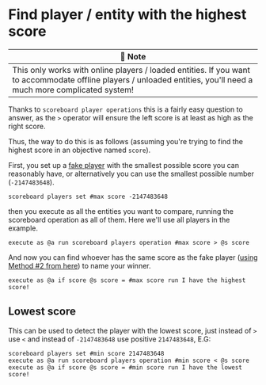 # Find player / entity with the highest score

| 📝 Note |
|---------|
|This only works with online players / loaded entities. If you want to accommodate offline players / unloaded entities, you'll need a much more complicated system!|

Thanks to `scoreboard player operations` this is a fairly easy question to answer, as the `>` operator will ensure the left score is at least as high as the right score.

Thus, the way to do this is as follows (assuming you're trying to find the highest score in an objective named `score`).

First, you set up a [fake player](/wiki/questions/fakeplayer) with the smallest possible score you can reasonably have, or alternatively you can use the smallest possible number (`-2147483648`).

    scoreboard players set #max score -2147483648

then you execute as all the entities you want to compare, running the scoreboard operation as all of them. Here we'll use all players in the example.

    execute as @a run scoreboard players operation #max score > @s score

And now you can find whoever has the same score as the fake player ([using Method #2 from here](/wiki/questions/findsamescoreentity/)) to name your winner.

    execute as @a if score @s score = #max score run I have the highest score!

## Lowest score

This can be used to detect the player with the lowest score, just instead of `>` use `<` and instead of `-2147483648` use positive `2147483648`, E.G:

    scoreboard players set #min score 2147483648
    execute as @a run scoreboard players operation #min score < @s score
    execute as @a if score @s score = #min score run I have the lowest score!
